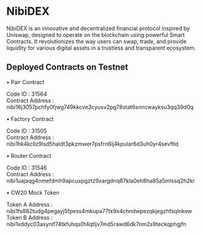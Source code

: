 # NibiDEX
NibiDEX is an innovative and decentralized financial protocol inspired by Uniswap, designed to operate on the blockchain using powerful Smart Contracts. It revolutionizes the way users can swap, trade, and provide liquidity for various digital assets in a trustless and transparent ecosystem.

## Deployed Contracts on Testnet

• Pair Contract

Code ID : 31564<br/>
Contract Address : nibi16j3057pchfy0fjwg749kkcve3cyusv2pg78stat6snncwayksu3qq39d0q

• Factory Contract

Code ID : 31505<br/>
Contract Address : nibi1hk4kcllz9lsd5haldt3pkzmwer7psfrn6lj4kpular6d3uh0yr4sevftld

• Router Contract

Code ID : 31546<br/>
Contract Address : nibi1uajaqg4nmefdmh9apcuxpgztz9xargdnq87kla0eh8ha85a5mlssq2h2kr

• CW20 Mock Token

Token A Address : nibi1fs882tudg4pegayj5fpess4mkupa77tx9x4chndwpezqkjegzhfsqlnkew<br/>
Token B Address : nibi1xddyc03asynlf74tkfuhqs0t4qtljv7md5rawd6dk7nm2s9teckqphgjfn
